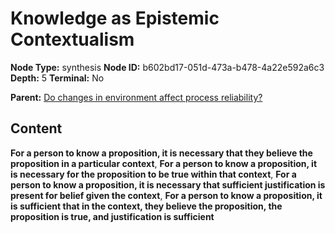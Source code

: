 # Knowledge as Epistemic Contextualism

**Node Type:** synthesis
**Node ID:** b602bd17-051d-473a-b478-4a22e592a6c3
**Depth:** 5
**Terminal:** No

**Parent:** [Do changes in environment affect process reliability?](do-changes-in-environment-affect-process-reliability-antithesis-fe5ff6f1-5cf2-45c9-b520-c820523b6997.md)

## Content

**For a person to know a proposition, it is necessary that they believe the proposition in a particular context**, **For a person to know a proposition, it is necessary for the proposition to be true within that context**, **For a person to know a proposition, it is necessary that sufficient justification is present for belief given the context**, **For a person to know a proposition, it is sufficient that in the context, they believe the proposition, the proposition is true, and justification is sufficient**
